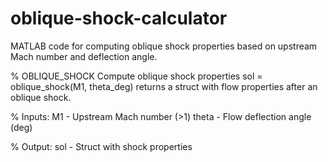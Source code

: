# oblique-shock-calculator
MATLAB code for computing oblique shock properties based on upstream Mach number and deflection angle.

% OBLIQUE_SHOCK Compute oblique shock properties
 sol = oblique_shock(M1, theta_deg) returns a struct with flow
 properties after an oblique shock.


% Inputs:
 M1    - Upstream Mach number (>1)
 theta - Flow deflection angle (deg)


% Output:
  sol - Struct with shock properties
